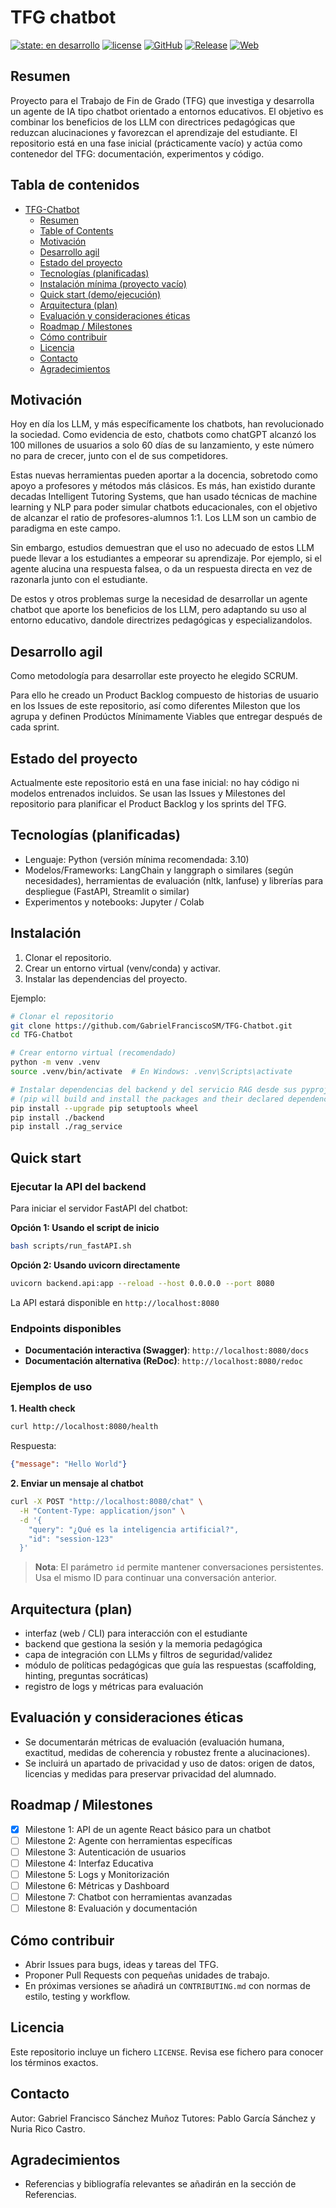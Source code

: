 # TFG chatbot

[![state: en desarrollo](https://img.shields.io/badge/state-en%20desarrollo-yellow)](README.md) [![license](https://img.shields.io/badge/license-MIT-blue)](LICENSE) [![GitHub](https://img.shields.io/badge/GitHub-Repo-black?logo=github&logoColor=white)](https://github.com/GabrielFranciscoSM/TFG-Chatbot?tab=readme-ov-file) [![Release](https://img.shields.io/github/v/tag/GabrielFranciscoSM/TFG-Chatbot?sort=semver)](https://github.com/GabrielFranciscoSM/TFG-Chatbot/releases) [![Web](https://img.shields.io/badge/Web-GitHub%20Pages-blue?logo=github)](https://gabrielfranciscosm.github.io/TFG-Chatbot/)

## Resumen

Proyecto para el Trabajo de Fin de Grado (TFG) que investiga y desarrolla un agente de IA tipo chatbot orientado a entornos educativos. El objetivo es combinar los beneficios de los LLM con directrices pedagógicas que reduzcan alucinaciones y favorezcan el aprendizaje del estudiante. El repositorio está en una fase inicial (prácticamente vacío) y actúa como contenedor del TFG: documentación, experimentos y código.

## Tabla de contenidos

- [TFG-Chatbot](#tfg-chatbot)
  - [Resumen](#resumen)
  - [Table of Contents](#table-of-contents)
  - [Motivación](#motivación)
  - [Desarrollo agil](#desarrollo-agil)
  - [Estado del proyecto](#estado-del-proyecto)
  - [Tecnologías (planificadas)](#tecnologías-planificadas)
  - [Instalación mínima (proyecto vacío)](#instalación-mínima-proyecto-vacío)
  - [Quick start (demo/ejecución)](#quick-start-demoejecución)
  - [Arquitectura (plan)](#arquitectura-plan)
  - [Evaluación y consideraciones éticas](#evaluación-y-consideraciones-éticas)
  - [Roadmap / Milestones](#roadmap--milestones)
  - [Cómo contribuir](#cómo-contribuir)
  - [Licencia](#licencia)
  - [Contacto](#contacto)
  - [Agradecimientos](#agradecimientos)

## Motivación

Hoy en día los LLM, y más específicamente los chatbots, han revolucionado la sociedad. Como evidencia de esto, chatbots como chatGPT alcanzó los 100 millones de usuarios a solo 60 días de su lanzamiento, y este número no para de crecer, junto con el de sus competidores.

Estas nuevas herramientas pueden aportar a la docencia, sobretodo como apoyo a profesores y métodos más clásicos. Es más, han existido durante decadas Intelligent Tutoring Systems, que han usado técnicas de machine learning y NLP para poder simular chatbots educacionales, con el objetivo de alcanzar el ratio de profesores-alumnos 1:1. Los LLM son un cambio de paradigma en este campo.

Sin embargo, estudios demuestran que el uso no adecuado de estos LLM puede llevar a los estudiantes a empeorar su aprendizaje. Por ejemplo, si el agente alucina una respuesta falsea, o da un respuesta directa en vez de razonarla junto con el estudiante.

De estos y otros problemas surge la necesidad de desarrollar un agente chatbot que aporte los beneficios de los LLM, pero adaptando su uso al entorno educativo, dandole directrizes pedagógicas y especializandolos.

## Desarrollo agil

Como metodología para desarrollar este proyecto he elegido SCRUM.

Para ello he creado un Product Backlog compuesto de historias de usuario en los Issues de este repositorio, así como diferentes Mileston que los agrupa y definen Prodúctos Mínimamente Viables que entregar después de cada sprint.

## Estado del proyecto

Actualmente este repositorio está en una fase inicial: no hay código ni modelos entrenados incluidos. Se usan las Issues y Milestones del repositorio para planificar el Product Backlog y los sprints del TFG.

## Tecnologías (planificadas)

- Lenguaje: Python (versión mínima recomendada: 3.10)
- Modelos/Frameworks: LangChain y langgraph o similares (según necesidades), herramientas de evaluación (nltk, lanfuse) y librerías para despliegue (FastAPI, Streamlit o similar)
- Experimentos y notebooks: Jupyter / Colab

## Instalación

1. Clonar el repositorio.
2. Crear un entorno virtual (venv/conda) y activar.
3. Instalar las dependencias del proyecto.

Ejemplo:

```bash
# Clonar el repositorio
git clone https://github.com/GabrielFranciscoSM/TFG-Chatbot.git
cd TFG-Chatbot

# Crear entorno virtual (recomendado)
python -m venv .venv
source .venv/bin/activate  # En Windows: .venv\Scripts\activate

# Instalar dependencias del backend y del servicio RAG desde sus pyproject.toml
# (pip will build and install the packages and their declared dependencies)
pip install --upgrade pip setuptools wheel
pip install ./backend
pip install ./rag_service
```

## Quick start

### Ejecutar la API del backend

Para iniciar el servidor FastAPI del chatbot:

**Opción 1: Usando el script de inicio**
```bash
bash scripts/run_fastAPI.sh
```

**Opción 2: Usando uvicorn directamente**
```bash
uvicorn backend.api:app --reload --host 0.0.0.0 --port 8080
```

La API estará disponible en `http://localhost:8080`

### Endpoints disponibles

- **Documentación interactiva (Swagger)**: `http://localhost:8080/docs`
- **Documentación alternativa (ReDoc)**: `http://localhost:8080/redoc`

### Ejemplos de uso

**1. Health check**
```bash
curl http://localhost:8080/health
```

Respuesta:
```json
{"message": "Hello World"}
```

**2. Enviar un mensaje al chatbot**
```bash
curl -X POST "http://localhost:8080/chat" \
  -H "Content-Type: application/json" \
  -d '{
    "query": "¿Qué es la inteligencia artificial?",
    "id": "session-123"
  }'
```


> **Nota**: El parámetro `id` permite mantener conversaciones persistentes. Usa el mismo ID para continuar una conversación anterior.


## Arquitectura (plan)

- interfaz (web / CLI) para interacción con el estudiante
- backend que gestiona la sesión y la memoria pedagógica
- capa de integración con LLMs y filtros de seguridad/validez
- módulo de políticas pedagógicas que guía las respuestas (scaffolding, hinting, preguntas socráticas)
- registro de logs y métricas para evaluación

## Evaluación y consideraciones éticas

- Se documentarán métricas de evaluación (evaluación humana, exactitud, medidas de coherencia y robustez frente a alucinaciones).
- Se incluirá un apartado de privacidad y uso de datos: origen de datos, licencias y medidas para preservar privacidad del alumnado.

## Roadmap / Milestones

- [x] Milestone 1: API de un agente React básico para un chatbot
- [ ] Milestone 2: Agente con herramientas específicas
- [ ] Milestone 3: Autenticación de usuarios
- [ ] Milestone 4: Interfaz Educativa
- [ ] Milestone 5: Logs y Monitorización
- [ ] Milestone 6: Métricas y Dashboard
- [ ] Milestone 7: Chatbot con herramientas avanzadas
- [ ] Milestone 8: Evaluación y documentación

## Cómo contribuir

- Abrir Issues para bugs, ideas y tareas del TFG.
- Proponer Pull Requests con pequeñas unidades de trabajo.
- En próximas versiones se añadirá un `CONTRIBUTING.md` con normas de estilo, testing y workflow.

## Licencia

Este repositorio incluye un fichero `LICENSE`. Revisa ese fichero para conocer los términos exactos.

## Contacto

Autor: Gabriel Francisco Sánchez Muñoz
Tutores: Pablo García Sánchez y Nuria Rico Castro.

## Agradecimientos

- Referencias y bibliografía relevantes se añadirán en la sección de Referencias.